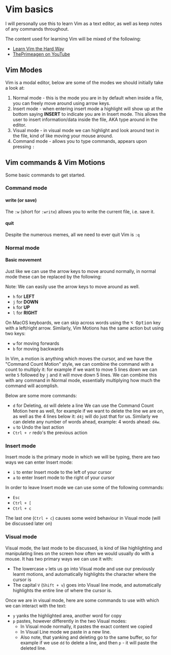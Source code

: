 # Vim basics

I will personally use this to learn Vim as a text editor, as well as keep notes of any commands throughout.

The content used for learning Vim will be mixed of the following:
- [Learn Vim the Hard Way](https://learnvimscriptthehardway.stevelosh.com/)
- [ThePrimeagen on YouTube](https://www.youtube.com/watch?v=X6AR2RMB5tE&list=PLm323Lc7iSW_wuxqmKx_xxNtJC_hJbQ7R&ab_channel=ThePrimeagen)

## Vim Modes

Vim is a modal editor, below are some of the modes we should initially take a look at:

1. Normal mode - this is the mode you are in by default when inside a file, you can freely move around using arrow keys.
2. Insert mode - when entering insert mode a highlight will show up at the bottom saying **INSERT** to indicate you are in Insert mode.
This allows the user to insert information/data inside the file, AKA type around in the editor.
3. Visual mode - in visual mode we can highlight and look around text in the file, kind of like moving your mouse around.
4. Command mode - allows you to type commands, appears upon pressing `:`




## Vim commands & Vim Motions

Some basic commands to get started.

### Command mode

#### write (or save)
The `:w` (short for `:write`) allows you to write the current file, i.e. save it.

#### quit
Despite the numerous memes, all we need to ever quit Vim is `:q`


### Normal mode

#### Basic movement

Just like we can use the arrow keys to move around normally, in normal mode these can be replaced by the following:

Note: We can easily use the arrow keys to move around as well.

- `h` for **LEFT**
- `j` for **DOWN**
- `k` for **UP**
- `l` for **RIGHT** 

On MacOS keyboards, we can skip across words using the <kbd>⌥ Option</kbd> key with a left/right arrow. Similarly, Vim Motions has the same action but using two keys:

- `w` for moving forwards
- `b` for moving backwards

In Vim, a motion is anything which moves the cursor, and we have the "Command Count Motion" style, we can combine the command with a count to multiply it: for example if we want to move 5 lines down  we can write `5` followed by `j` and it will move down 5 lines. We can combine this with any command in Normal mode, essentially multiplying how much the command will acomplish. 

Below are some more commands:

- `d` for Deleting, `dd` will delete a line 
    We can use the Command Count Motion here as well, for example if we want to delete the line we are on, as well as the 4 lines below it: `d4j` will do just that for us.
    Similarly we can delete any number of words ahead, example: 4 words ahead: `d4w`.
- `u` to Undo the last action
- `Ctrl + r` redo's the previous action

### Insert mode

Insert mode is the primary mode in which we will be typing, there are two ways we can enter Insert mode:

- `i` to enter Insert mode to the left of your cursor
- `a` to enter Insert mode to the right of your cursor

In order to leave Insert mode we can use some of the following commands:

- `Esc`
- `Ctrl + [`
- `Ctrl + c` 

The last one (`Ctrl + c`) causes some weird behaviour in Visual mode (will be discussed later on)

### Visual mode 

Visual mode, the last mode to be discussed, is kind of like highlighting and manipulating lines on the screen how often we would usually do with a mouse.
It has two primary ways we can use it with: 

- The lowercase `v` lets us go into Visual mode and use our previously learnt motions, and automatically highlights the character where the cursor is
- The capital `V` (`Shift + v`) goes into Visual line mode, and automatically highlights the entire line of where the cursor is.

Once we are in visual mode, here are some commands to use with which we can interact with the text:

- `y` yanks the highlighted area, another word for copy
- `p` pastes, however differently in the two Visual modes:
    - In Visual mode normally, it pastes the exact content we copied
    - In Visual Line mode we paste in a new line.
    - Also note, that yanking and deleting go to the same buffer, so for example if we use `dd` to delete a line, and then `p` - it will paste the deleted line.